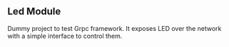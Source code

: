 ## Led Module

Dummy project to test Grpc framework.
It exposes LED over the network with a simple interface to control them.
